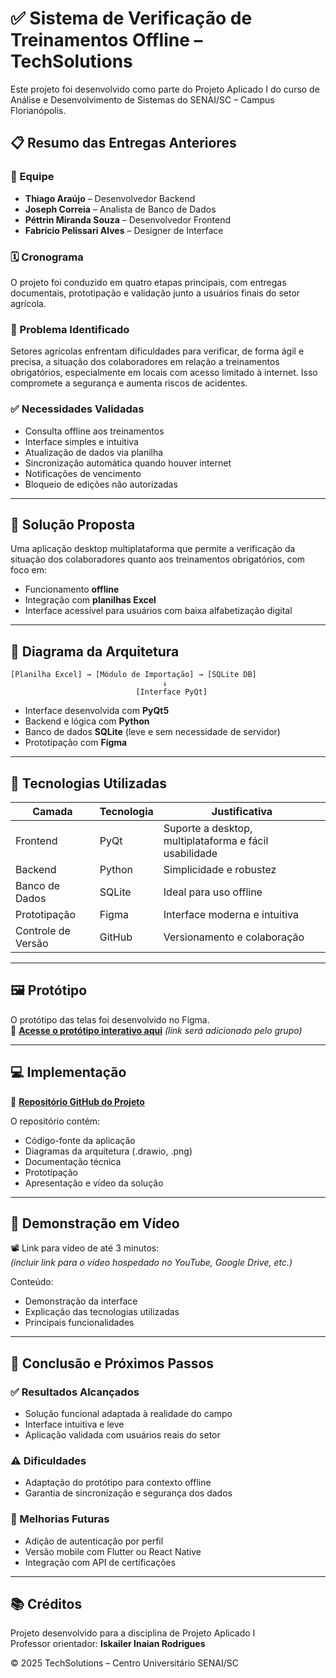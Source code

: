 
# ✅ Sistema de Verificação de Treinamentos Offline – TechSolutions

Este projeto foi desenvolvido como parte do Projeto Aplicado I do curso de Análise e Desenvolvimento de Sistemas do SENAI/SC – Campus Florianópolis.

## 📋 Resumo das Entregas Anteriores

### 👥 Equipe

- **Thiago Araújo** – Desenvolvedor Backend  
- **Joseph Correia** – Analista de Banco de Dados  
- **Péttrin Miranda Souza** – Desenvolvedor Frontend  
- **Fabrício Pelissari Alves** – Designer de Interface  

### 🗓️ Cronograma

O projeto foi conduzido em quatro etapas principais, com entregas documentais, prototipação e validação junto a usuários finais do setor agrícola.

### 🚩 Problema Identificado

Setores agrícolas enfrentam dificuldades para verificar, de forma ágil e precisa, a situação dos colaboradores em relação a treinamentos obrigatórios, especialmente em locais com acesso limitado à internet. Isso compromete a segurança e aumenta riscos de acidentes.

### ✅ Necessidades Validadas

- Consulta offline aos treinamentos
- Interface simples e intuitiva
- Atualização de dados via planilha
- Sincronização automática quando houver internet
- Notificações de vencimento
- Bloqueio de edições não autorizadas

---

## 🧠 Solução Proposta

Uma aplicação desktop multiplataforma que permite a verificação da situação dos colaboradores quanto aos treinamentos obrigatórios, com foco em:

- Funcionamento **offline**
- Integração com **planilhas Excel**
- Interface acessível para usuários com baixa alfabetização digital

---

## 🧱 Diagrama da Arquitetura

```
[Planilha Excel] → [Módulo de Importação] → [SQLite DB]
                                  ↓
                            [Interface PyQt]
```

- Interface desenvolvida com **PyQt5**
- Backend e lógica com **Python**
- Banco de dados **SQLite** (leve e sem necessidade de servidor)
- Prototipação com **Figma**

---

## 🧪 Tecnologias Utilizadas

| Camada        | Tecnologia          | Justificativa                                         |
|---------------|---------------------|--------------------------------------------------------|
| Frontend      | PyQt                | Suporte a desktop, multiplataforma e fácil usabilidade |
| Backend       | Python              | Simplicidade e robustez                                |
| Banco de Dados| SQLite              | Ideal para uso offline                                 |
| Prototipação  | Figma               | Interface moderna e intuitiva                          |
| Controle de Versão | GitHub         | Versionamento e colaboração                           |

---

## 🖼️ Protótipo

O protótipo das telas foi desenvolvido no Figma.  
🔗 **[Acesse o protótipo interativo aqui](https://www.figma.com)** *(link será adicionado pelo grupo)*

---

## 💻 Implementação

🔗 **[Repositório GitHub do Projeto](https://github.com/thiagodorgo/ProjetoAplicado_2025.1)** 

O repositório contém:
- Código-fonte da aplicação
- Diagramas da arquitetura (.drawio, .png)
- Documentação técnica
- Prototipação
- Apresentação e vídeo da solução

---

## 🎥 Demonstração em Vídeo

📽️ Link para vídeo de até 3 minutos:  
*(incluir link para o vídeo hospedado no YouTube, Google Drive, etc.)*

Conteúdo:
- Demonstração da interface
- Explicação das tecnologias utilizadas
- Principais funcionalidades

---

## 🧩 Conclusão e Próximos Passos

### ✅ Resultados Alcançados

- Solução funcional adaptada à realidade do campo
- Interface intuitiva e leve
- Aplicação validada com usuários reais do setor

### ⚠️ Dificuldades

- Adaptação do protótipo para contexto offline
- Garantia de sincronização e segurança dos dados

### 🔮 Melhorias Futuras

- Adição de autenticação por perfil
- Versão mobile com Flutter ou React Native
- Integração com API de certificações

---

## 📚 Créditos

Projeto desenvolvido para a disciplina de Projeto Aplicado I  
Professor orientador: **Iskailer Inaian Rodrigues**

© 2025 TechSolutions – Centro Universitário SENAI/SC
